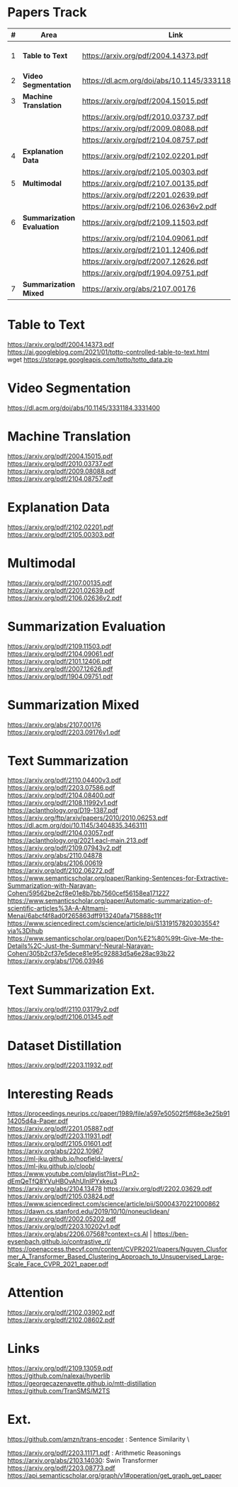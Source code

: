 # Papers Track


| # | Area | Link | Title | Remark | 
| --- | --- | --- | --- | --- |
| 1 | **Table to Text** | https://arxiv.org/pdf/2004.14373.pdf | Placeholder | https://ai.googleblog.com/2021/01/totto-controlled-table-to-text.html & wget https://storage.googleapis.com/totto/totto_data.zip  |
| 2 | **Video Segmentation** | https://dl.acm.org/doi/abs/10.1145/3331184.3331400  | Placeholder | Placeholder |
| 3 | **Machine Translation** | https://arxiv.org/pdf/2004.15015.pdf | Placeholder | Placeholder|
|  |  | https://arxiv.org/pdf/2010.03737.pdf | Placeholder | Placeholder |
|  |  | https://arxiv.org/pdf/2009.08088.pdf | Placeholder | Placeholder|
|  |  | https://arxiv.org/pdf/2104.08757.pdf | Placeholder | Placeholder |
| 4 | **Explanation Data** | https://arxiv.org/pdf/2102.02201.pdf | Placeholder | Placeholder|
|  |  | https://arxiv.org/pdf/2105.00303.pdf | Placeholder | Placeholder |
| 5 | **Multimodal** | https://arxiv.org/pdf/2107.00135.pdf | Placeholder | Placeholder|
|  |  | https://arxiv.org/pdf/2201.02639.pdf | Placeholder | Placeholder |
|  |  | https://arxiv.org/pdf/2106.02636v2.pdf | Placeholder | Placeholder |
| 6 | **Summarization Evaluation** | https://arxiv.org/pdf/2109.11503.pdf | Placeholder | Placeholder |
|  |  | https://arxiv.org/pdf/2104.09061.pdf | Placeholder | Placeholder |
|  |  | https://arxiv.org/pdf/2101.12406.pdf | Placeholder | Placeholder |
|  |  | https://arxiv.org/pdf/2007.12626.pdf | Placeholder | Placeholder |
|  |  | https://arxiv.org/pdf/1904.09751.pdf | Placeholder | Placeholder |
| 7 | **Summarization Mixed** | https://arxiv.org/abs/2107.00176 | Placeholder | Placeholder |

# Table to Text
https://arxiv.org/pdf/2004.14373.pdf \
https://ai.googleblog.com/2021/01/totto-controlled-table-to-text.html \
wget https://storage.googleapis.com/totto/totto_data.zip 

# Video Segmentation
https://dl.acm.org/doi/abs/10.1145/3331184.3331400 

# Machine Translation
https://arxiv.org/pdf/2004.15015.pdf \
https://arxiv.org/pdf/2010.03737.pdf \
https://arxiv.org/pdf/2009.08088.pdf \
https://arxiv.org/pdf/2104.08757.pdf


# Explanation Data
https://arxiv.org/pdf/2102.02201.pdf \
https://arxiv.org/pdf/2105.00303.pdf


# Multimodal
https://arxiv.org/pdf/2107.00135.pdf \
https://arxiv.org/pdf/2201.02639.pdf \
https://arxiv.org/pdf/2106.02636v2.pdf 


# Summarization Evaluation
https://arxiv.org/pdf/2109.11503.pdf \
https://arxiv.org/pdf/2104.09061.pdf \
https://arxiv.org/pdf/2101.12406.pdf \
https://arxiv.org/pdf/2007.12626.pdf \
https://arxiv.org/pdf/1904.09751.pdf 

# Summarization Mixed
https://arxiv.org/abs/2107.00176 \
https://arxiv.org/pdf/2203.09176v1.pdf 


# Text Summarization
https://arxiv.org/pdf/2110.04400v3.pdf \
https://arxiv.org/pdf/2203.07586.pdf \
https://arxiv.org/pdf/2104.08400.pdf \
https://arxiv.org/pdf/2108.11992v1.pdf \
https://aclanthology.org/D19-1387.pdf \
https://arxiv.org/ftp/arxiv/papers/2010/2010.06253.pdf \
https://dl.acm.org/doi/10.1145/3404835.3463111 \
https://arxiv.org/pdf/2104.03057.pdf \
https://aclanthology.org/2021.eacl-main.213.pdf \
https://arxiv.org/pdf/2109.07943v2.pdf \
https://arxiv.org/abs/2110.04878 \
https://arxiv.org/abs/2106.00619 \
https://arxiv.org/pdf/2102.06272.pdf \
https://www.semanticscholar.org/paper/Ranking-Sentences-for-Extractive-Summarization-with-Narayan-Cohen/59562be2cf8e01e8b7bb7560cef56158ea171227 \
https://www.semanticscholar.org/paper/Automatic-summarization-of-scientific-articles%3A-A-Altmami-Menai/6abcf4f8ad0f265863dff913240afa715888c11f \
https://www.sciencedirect.com/science/article/pii/S1319157820303554?via%3Dihub \
https://www.semanticscholar.org/paper/Don%E2%80%99t-Give-Me-the-Details%2C-Just-the-Summary!-Neural-Narayan-Cohen/305b2cf37e5dece81e95c92883d5a6e28ac93b22 \
https://arxiv.org/abs/1706.03946 

# Text Summarization Ext.
https://arxiv.org/pdf/2110.03179v2.pdf \
https://arxiv.org/pdf/2106.01345.pdf
# Dataset Distillation
https://arxiv.org/pdf/2203.11932.pdf 


# Interesting Reads
https://proceedings.neurips.cc/paper/1989/file/a597e50502f5ff68e3e25b9114205d4a-Paper.pdf \
https://arxiv.org/pdf/2201.05887.pdf \
https://arxiv.org/pdf/2203.11931.pdf \
https://arxiv.org/pdf/2105.01601.pdf \
https://arxiv.org/abs/2202.10967 \
https://ml-jku.github.io/hopfield-layers/ \
https://ml-jku.github.io/cloob/ \
https://www.youtube.com/playlist?list=PLn2-dEmQeTfQ8YVuHBOvAhUlnIPYxkeu3 \
https://arxiv.org/abs/2104.13478
https://arxiv.org/pdf/2202.03629.pdf \
https://arxiv.org/pdf/2105.03824.pdf \
https://www.sciencedirect.com/science/article/pii/S0004370221000862 \
https://dawn.cs.stanford.edu/2019/10/10/noneuclidean/ \
https://arxiv.org/pdf/2002.05202.pdf \
https://arxiv.org/pdf/2203.10202v1.pdf  \
https://arxiv.org/abs/2206.07568?context=cs.AI | https://ben-eysenbach.github.io/contrastive_rl/ \
https://openaccess.thecvf.com/content/CVPR2021/papers/Nguyen_Clusformer_A_Transformer_Based_Clustering_Approach_to_Unsupervised_Large-Scale_Face_CVPR_2021_paper.pdf


# Attention
https://arxiv.org/pdf/2102.03902.pdf \
https://arxiv.org/pdf/2102.08602.pdf 

# Links
https://arxiv.org/pdf/2109.13059.pdf \
https://github.com/nalexai/hyperlib \
https://georgecazenavette.github.io/mtt-distillation \
https://github.com/TranSMS/M2TS
 
# Ext.

https://github.com/amzn/trans-encoder : Sentence Similarity \

https://arxiv.org/pdf/2203.11171.pdf : Arithmetic Reasonings \
https://arxiv.org/abs/2103.14030: Swin Transformer \
https://arxiv.org/pdf/2203.08773.pdf \
https://api.semanticscholar.org/graph/v1#operation/get_graph_get_paper

